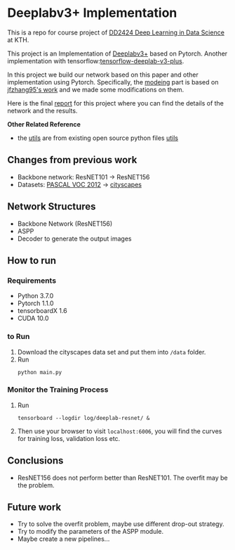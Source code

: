 # Deeplabv3+ Implementation
This is a repo for course project of [DD2424 Deep Learning in Data Science](https://www.kth.se/social/course/DD2424/) at KTH.

This project is an Implementation of [Deeplabv3+](https://arxiv.org/abs/1802.02611) based on Pytorch. Another implementation with tensorflow:[tensorflow-deeplab-v3-plus](https://github.com/rishizek/tensorflow-deeplab-v3-plus). 

In this project we build our network based on this paper and other implementation using Pytorch. Specifically, the [modeing](https://github.com/HaoranYao/DD2424-Project/tree/master/modeling) part is based on [jfzhang95's work](https://github.com/jfzhang95/pytorch-deeplab-xception/tree/master/modeling) and we made some modifications on them.

Here is the final [report](https://github.com/HaoranYao/DD2424-Project/tree/master/result/report.pdf) for this project where you can find the details of the network and the results.


**Other Related Reference**

- the [utils](https://github.com/HaoranYao/DD2424-Project/tree/master/utils) are from existing open source python files [utils](https://github.com/jfzhang95/pytorch-deeplab-xception/tree/master/utils)


## Changes from previous work

- Backbone network: ResNET101 -> ResNET156
- Datasets: [PASCAL VOC 2012](http://host.robots.ox.ac.uk/pascal/VOC/voc2012/) -> [cityscapes](https://www.cityscapes-dataset.com/)

## Network Structures

- Backbone Network (ResNET156)
- ASPP
- Decoder to generate the output images

## How to run

### Requirements

- Python 3.7.0
- Pytorch 1.1.0
- tensorboardX 1.6
- CUDA 10.0

### to Run
1. Download the cityscapes data set and put them into ```/data``` folder.
2. Run 
    ```Shell
    python main.py
    ```
### Monitor the Training Process
1. Run
    ```Shell
    tensorboard --logdir log/deeplab-resnet/ &
    ```
2. Then use your browser to visit ```localhost:6006```, you will find the curves for training loss, validation loss etc.



## Conclusions

- ResNET156 does not perform better than ResNET101. The overfit may be the problem.

## Future work

- Try to solve the overfit problem, maybe use different drop-out strategy. 
- Try to modify the parameters of the ASPP module.
- Maybe create a new pipelines...




